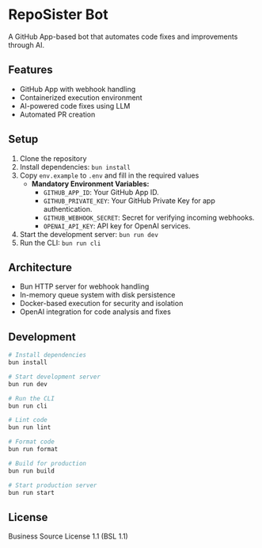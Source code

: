 # RepoSister Bot

A GitHub App-based bot that automates code fixes and improvements through AI.

## Features

- GitHub App with webhook handling
- Containerized execution environment
- AI-powered code fixes using LLM
- Automated PR creation

## Setup

1. Clone the repository
2. Install dependencies: `bun install`
3. Copy `env.example` to `.env` and fill in the required values
   - **Mandatory Environment Variables:**  
     - `GITHUB_APP_ID`: Your GitHub App ID.  
     - `GITHUB_PRIVATE_KEY`: Your GitHub Private Key for app authentication.  
     - `GITHUB_WEBHOOK_SECRET`: Secret for verifying incoming webhooks.  
     - `OPENAI_API_KEY`: API key for OpenAI services.
4. Start the development server: `bun run dev`
5. Run the CLI: `bun run cli`

## Architecture

- Bun HTTP server for webhook handling
- In-memory queue system with disk persistence
- Docker-based execution for security and isolation
- OpenAI integration for code analysis and fixes

## Development

```bash
# Install dependencies
bun install

# Start development server
bun run dev

# Run the CLI
bun run cli

# Lint code
bun run lint

# Format code
bun run format

# Build for production
bun run build

# Start production server
bun run start
```

## License

Business Source License 1.1 (BSL 1.1)
